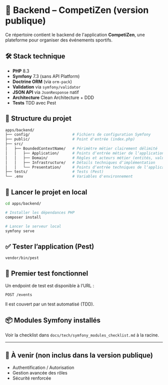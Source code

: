 # 🧠 Backend – CompetiZen (version publique)

Ce répertoire contient le backend de l'application **CompetiZen**, une plateforme pour organiser des événements sportifs.

## 🛠️ Stack technique

- **PHP** 8.3
- **Symfony** 7.3 (sans API Platform)
- **Doctrine ORM** (via `orm-pack`)
- **Validation** via `symfony/validator`
- **JSON API** via `JsonResponse` natif
- **Architecture** Clean Architecture + DDD
- **Tests** TDD avec Pest

## 📁 Structure du projet

```bash
apps/backend/
├── config/                   # Fichiers de configuration Symfony
├── public/                   # Point d'entrée (index.php)
├── src/
│   ├── BoundedContextName/   # Périmètre métier clairement délimité
│   │   ├── Application/      # Points dʼentrée métier de lʼapplication
│   │   ├── Domain/           # Règles et acteurs métier (entités, value objects, etc.)
│   │   ├── Infrastructure/   # Détails techniques dʼimplémentation
│   │   └── Presentation/     # Points dʼentrée techniques de lʼapplication
├── tests/                    # Tests (Pest)
└── .env                      # Variables d'environnement
```

## 🚀 Lancer le projet en local

```bash
cd apps/backend/

# Installer les dépendances PHP
composer install

# Lancer le serveur local
symfony serve
```

## ✅ Tester l’application (Pest)

```bash
vendor/bin/pest
```

## 🧪 Premier test fonctionnel

Un endpoint de test est disponible à l’URL :

```
POST /events
```

Il est couvert par un test automatisé (TDD).

## 📦 Modules Symfony installés

Voir la checklist dans `docs/tech/symfony_modules_checklist.md` à la racine.

---

## 🔐 À venir (non inclus dans la version publique)

- Authentification / Autorisation
- Gestion avancée des rôles
- Sécurité renforcée
